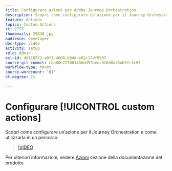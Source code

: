 ```yaml
---
title: Configurare azioni per Adobe Journey Orchestration
description: Scopri come configurare un’azione per il Journey Orchestration e come utilizzarla in un percorso.
feature: Actions
topics: Custom Actions
kt: 2775
thumbnails: 29638.jpg
audience: developer
doc-type: video
activity: setup
role: Admin
exl-id: dd116572-a9f1-4608-b04d-e02c17df9587
source-git-commit: cba80e227001486dd97becc826b0a45ab5fc3c53
workflow-type: tm+mt
source-wordcount: '61'
ht-degree: 1%

---
```


# Configurare [!UICONTROL custom actions]

Scopri come configurare un’azione per il Journey Orchestration e come utilizzarla in un percorso.

>[!VIDEO](https://video.tv.adobe.com/v/29638?quality=12&learn=on)

Per ulteriori informazioni, vedere [Azioni](https://experienceleague.adobe.com/docs/journeys/using/action-journeys/action.html?lang=en) sezione della documentazione del prodotto
